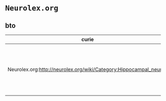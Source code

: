 # `Neurolex.org`
## bto
| curie                                                             |   usages | nodes                                                                                                                                                                                                                                                                                                                                                                                                                                                              |
|-------------------------------------------------------------------|----------|--------------------------------------------------------------------------------------------------------------------------------------------------------------------------------------------------------------------------------------------------------------------------------------------------------------------------------------------------------------------------------------------------------------------------------------------------------------------|
| Neurolex.org:http://neurolex.org/wiki/Category:Hippocampal_neuron |        4 | [http://purl.obolibrary.org/obo/BTO:0005802](https://bioregistry.io/http://purl.obolibrary.org/obo/BTO:0005802), [http://purl.obolibrary.org/obo/BTO:0005803](https://bioregistry.io/http://purl.obolibrary.org/obo/BTO:0005803), [http://purl.obolibrary.org/obo/BTO:0005804](https://bioregistry.io/http://purl.obolibrary.org/obo/BTO:0005804), [http://purl.obolibrary.org/obo/BTO:0005805](https://bioregistry.io/http://purl.obolibrary.org/obo/BTO:0005805) |
